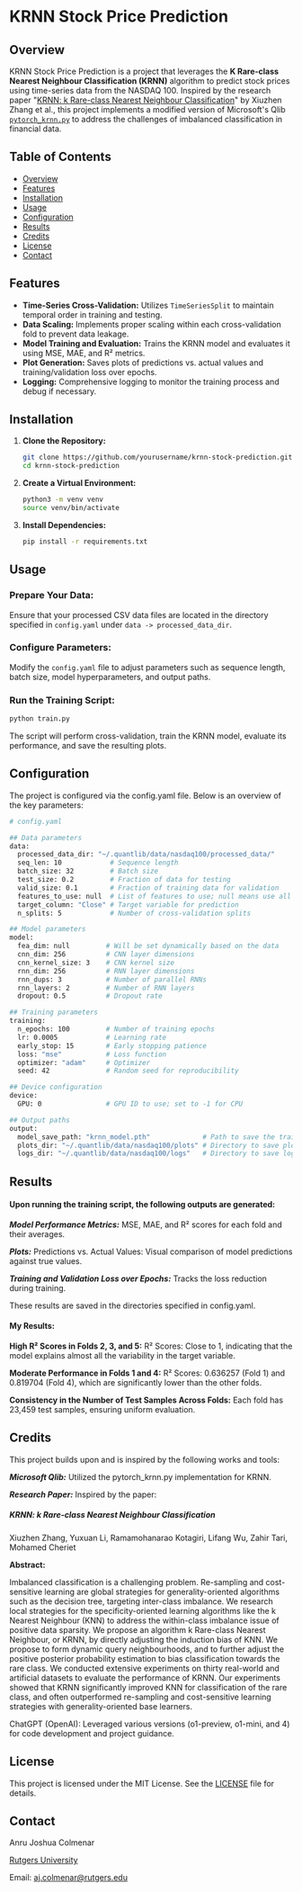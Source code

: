 # KRNN Stock Price Prediction

## Overview

KRNN Stock Price Prediction is a project that leverages the **K Rare-class Nearest Neighbour Classification (KRNN)** algorithm to predict stock prices using time-series data from the NASDAQ 100. Inspired by the research paper "[KRNN: k Rare-class Nearest Neighbour Classification](https://www.sciencedirect.com/science/article/abs/pii/S0031320316302369)" by Xiuzhen Zhang et al., this project implements a modified version of Microsoft's Qlib [`pytorch_krnn.py`](https://github.com/microsoft/qlib) to address the challenges of imbalanced classification in financial data.

## Table of Contents

- [Overview](#overview)
- [Features](#features)
- [Installation](#installation)
- [Usage](#usage)
- [Configuration](#configuration)
- [Results](#results)
- [Credits](#credits)
- [License](#license)
- [Contact](#contact)

## Features

- **Time-Series Cross-Validation:** Utilizes `TimeSeriesSplit` to maintain temporal order in training and testing.
- **Data Scaling:** Implements proper scaling within each cross-validation fold to prevent data leakage.
- **Model Training and Evaluation:** Trains the KRNN model and evaluates it using MSE, MAE, and R² metrics.
- **Plot Generation:** Saves plots of predictions vs. actual values and training/validation loss over epochs.
- **Logging:** Comprehensive logging to monitor the training process and debug if necessary.

## Installation

1. **Clone the Repository:**

    ```bash
    git clone https://github.com/yourusername/krnn-stock-prediction.git
    cd krnn-stock-prediction
    ```

2. **Create a Virtual Environment:**

    ```bash
    python3 -m venv venv
    source venv/bin/activate
    ```

3. **Install Dependencies:**

    ```bash
    pip install -r requirements.txt
    ```

## Usage

### Prepare Your Data:

Ensure that your processed CSV data files are located in the directory specified in `config.yaml` under `data -> processed_data_dir`.

### Configure Parameters:

Modify the `config.yaml` file to adjust parameters such as sequence length, batch size, model hyperparameters, and output paths.

### Run the Training Script:

```bash
python train.py
```

The script will perform cross-validation, train the KRNN model, evaluate its performance, and save the resulting plots. 

## Configuration
The project is configured via the config.yaml file. Below is an overview of the key parameters:
```bash
# config.yaml

## Data parameters
data:
  processed_data_dir: "~/.quantlib/data/nasdaq100/processed_data/"
  seq_len: 10            # Sequence length
  batch_size: 32         # Batch size
  test_size: 0.2         # Fraction of data for testing
  valid_size: 0.1        # Fraction of training data for validation
  features_to_use: null  # List of features to use; null means use all
  target_column: "Close" # Target variable for prediction
  n_splits: 5            # Number of cross-validation splits

## Model parameters
model:
  fea_dim: null         # Will be set dynamically based on the data
  cnn_dim: 256          # CNN layer dimensions
  cnn_kernel_size: 3    # CNN kernel size
  rnn_dim: 256          # RNN layer dimensions
  rnn_dups: 3           # Number of parallel RNNs
  rnn_layers: 2         # Number of RNN layers
  dropout: 0.5          # Dropout rate

## Training parameters
training:
  n_epochs: 100         # Number of training epochs
  lr: 0.0005            # Learning rate
  early_stop: 15        # Early stopping patience
  loss: "mse"           # Loss function
  optimizer: "adam"     # Optimizer
  seed: 42              # Random seed for reproducibility

## Device configuration
device:
  GPU: 0                # GPU ID to use; set to -1 for CPU

## Output paths
output:
  model_save_path: "krnn_model.pth"             # Path to save the trained model
  plots_dir: "~/.quantlib/data/nasdaq100/plots" # Directory to save plots
  logs_dir: "~/.quantlib/data/nasdaq100/logs"   # Directory to save logs
```
## Results
#### Upon running the training script, the following outputs are generated:

***Model Performance Metrics:*** MSE, MAE, and R² scores for each fold and their averages.

***Plots:*** Predictions vs. Actual Values: 
Visual comparison of model predictions against true values.

***Training and Validation Loss over Epochs:*** Tracks the loss reduction during training.

These results are saved in the directories specified in config.yaml.

#### My Results:

****High R² Scores in Folds 2, 3, and 5:****
R² Scores: Close to 1, indicating that the model explains almost all the variability in the target variable.

****Moderate Performance in Folds 1 and 4:****
R² Scores: 0.636257 (Fold 1) and 0.819704 (Fold 4), which are significantly lower than the other folds.

****Consistency in the Number of Test Samples Across Folds:****
Each fold has 23,459 test samples, ensuring uniform evaluation.

## Credits 
This project builds upon and is inspired by the following works and tools:

***Microsoft Qlib:*** 
Utilized the pytorch_krnn.py implementation for KRNN.

***Research Paper:*** Inspired by the paper:

##### KRNN: k Rare-class Nearest Neighbour Classification

Xiuzhen Zhang, Yuxuan Li, Ramamohanarao Kotagiri, Lifang Wu, Zahir Tari, Mohamed Cheriet

****Abstract:****

Imbalanced classification is a challenging problem. Re-sampling and cost-sensitive learning are global strategies for generality-oriented algorithms such as the decision tree, targeting inter-class imbalance. We research local strategies for the specificity-oriented learning algorithms like the k Nearest Neighbour (KNN) to address the within-class imbalance issue of positive data sparsity. We propose an algorithm k Rare-class Nearest Neighbour, or KRNN, by directly adjusting the induction bias of KNN. We propose to form dynamic query neighbourhoods, and to further adjust the positive posterior probability estimation to bias classification towards the rare class. We conducted extensive experiments on thirty real-world and artificial datasets to evaluate the performance of KRNN. Our experiments showed that KRNN significantly improved KNN for classification of the rare class, and often outperformed re-sampling and cost-sensitive learning strategies with generality-oriented base learners.

ChatGPT (OpenAI): Leveraged various versions (o1-preview, o1-mini, and 4) for code development and project guidance.

## License 
This project is licensed under the MIT License. See the [LICENSE](https://github.com/ItsKamatis/QuantLIB/blob/master/LICENSE) file for details.

## Contact
Anru Joshua Colmenar

[Rutgers University](https://www.business.rutgers.edu/)

Email: [aj.colmenar@rutgers.edu](mailto:aj.colmenar@rutgers.edu)

